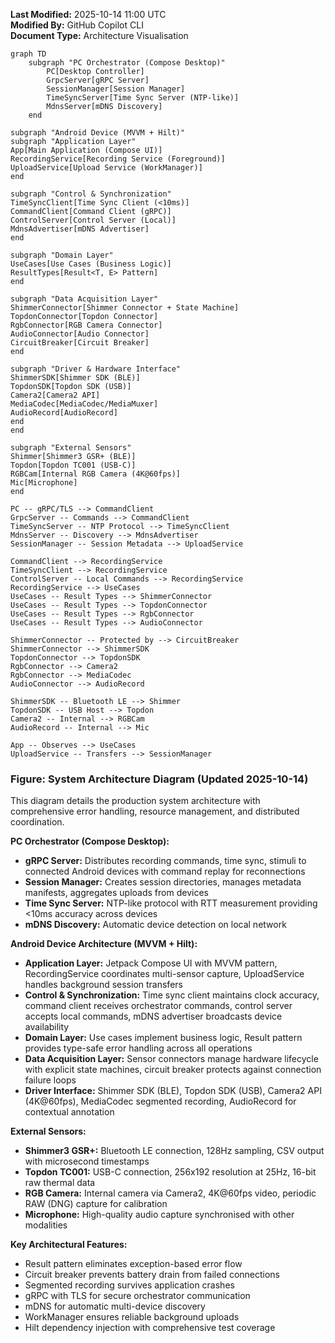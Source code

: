 **Last Modified:** 2025-10-14 11:00 UTC  
**Modified By:** GitHub Copilot CLI  
**Document Type:** Architecture Visualisation

```mermaid
graph TD
    subgraph "PC Orchestrator (Compose Desktop)"
        PC[Desktop Controller]
        GrpcServer[gRPC Server]
        SessionManager[Session Manager]
        TimeSyncServer[Time Sync Server (NTP-like)]
        MdnsServer[mDNS Discovery]
    end

subgraph "Android Device (MVVM + Hilt)"
subgraph "Application Layer"
App[Main Application (Compose UI)]
RecordingService[Recording Service (Foreground)]
UploadService[Upload Service (WorkManager)]
end

subgraph "Control & Synchronization"
TimeSyncClient[Time Sync Client (<10ms)]
CommandClient[Command Client (gRPC)]
ControlServer[Control Server (Local)]
MdnsAdvertiser[mDNS Advertiser]
end

subgraph "Domain Layer"
UseCases[Use Cases (Business Logic)]
ResultTypes[Result<T, E> Pattern]
end

subgraph "Data Acquisition Layer"
ShimmerConnector[Shimmer Connector + State Machine]
TopdonConnector[Topdon Connector]
RgbConnector[RGB Camera Connector]
AudioConnector[Audio Connector]
CircuitBreaker[Circuit Breaker]
end

subgraph "Driver & Hardware Interface"
ShimmerSDK[Shimmer SDK (BLE)]
TopdonSDK[Topdon SDK (USB)]
Camera2[Camera2 API]
MediaCodec[MediaCodec/MediaMuxer]
AudioRecord[AudioRecord]
end
end

subgraph "External Sensors"
Shimmer[Shimmer3 GSR+ (BLE)]
Topdon[Topdon TC001 (USB-C)]
RGBCam[Internal RGB Camera (4K@60fps)]
Mic[Microphone]
end

PC -- gRPC/TLS --> CommandClient
GrpcServer -- Commands --> CommandClient
TimeSyncServer -- NTP Protocol --> TimeSyncClient
MdnsServer -- Discovery --> MdnsAdvertiser
SessionManager -- Session Metadata --> UploadService

CommandClient --> RecordingService
TimeSyncClient --> RecordingService
ControlServer -- Local Commands --> RecordingService
RecordingService --> UseCases
UseCases -- Result Types --> ShimmerConnector
UseCases -- Result Types --> TopdonConnector
UseCases -- Result Types --> RgbConnector
UseCases -- Result Types --> AudioConnector

ShimmerConnector -- Protected by --> CircuitBreaker
ShimmerConnector --> ShimmerSDK
TopdonConnector --> TopdonSDK
RgbConnector --> Camera2
RgbConnector --> MediaCodec
AudioConnector --> AudioRecord

ShimmerSDK -- Bluetooth LE --> Shimmer
TopdonSDK -- USB Host --> Topdon
Camera2 -- Internal --> RGBCam
AudioRecord -- Internal --> Mic

App -- Observes --> UseCases
UploadService -- Transfers --> SessionManager
```

### Figure: System Architecture Diagram (Updated 2025-10-14)

This diagram details the production system architecture with comprehensive error handling, resource management, and
distributed coordination.

**PC Orchestrator (Compose Desktop):**

- **gRPC Server:** Distributes recording commands, time sync, stimuli to connected Android devices with command replay
  for reconnections
- **Session Manager:** Creates session directories, manages metadata manifests, aggregates uploads from devices
- **Time Sync Server:** NTP-like protocol with RTT measurement providing <10ms accuracy across devices
- **mDNS Discovery:** Automatic device detection on local network

**Android Device Architecture (MVVM + Hilt):**

- **Application Layer:** Jetpack Compose UI with MVVM pattern, RecordingService coordinates multi-sensor capture,
  UploadService handles background session transfers
- **Control & Synchronization:** Time sync client maintains clock accuracy, command client receives orchestrator
  commands, control server accepts local commands, mDNS advertiser broadcasts device availability
- **Domain Layer:** Use cases implement business logic, Result pattern provides type-safe error handling across all
  operations
- **Data Acquisition Layer:** Sensor connectors manage hardware lifecycle with explicit state machines, circuit breaker
  protects against connection failure loops
- **Driver Interface:** Shimmer SDK (BLE), Topdon SDK (USB), Camera2 API (4K@60fps), MediaCodec segmented recording,
  AudioRecord for contextual annotation

**External Sensors:**

- **Shimmer3 GSR+:** Bluetooth LE connection, 128Hz sampling, CSV output with microsecond timestamps
- **Topdon TC001:** USB-C connection, 256x192 resolution at 25Hz, 16-bit raw thermal data
- **RGB Camera:** Internal camera via Camera2, 4K@60fps video, periodic RAW (DNG) capture for calibration
- **Microphone:** High-quality audio capture synchronised with other modalities

**Key Architectural Features:**

- Result pattern eliminates exception-based error flow
- Circuit breaker prevents battery drain from failed connections
- Segmented recording survives application crashes
- gRPC with TLS for secure orchestrator communication
- mDNS for automatic multi-device discovery
- WorkManager ensures reliable background uploads
- Hilt dependency injection with comprehensive test coverage
